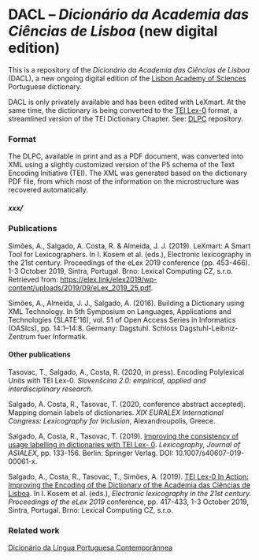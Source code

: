 # DACL – *Dicionário da Academia das Ciências de Lisboa* (new digital edition)

This is a repository of the *Dicionário da Academia das Ciências de Lisboa* (DACL), a new ongoing digital edition of the [Lisbon Academy of Sciences](http://www.acad-ciencias.pt/) Portuguese dictionary.

DACL is only privately available and has been edited with LeXmart. At the same time, the dictionary is being converted to the [TEI Lex-0](https://dariah-eric.github.io/lexicalresources/pages/TEILex0/TEILex0.html#index.xml-body.1_div.2_div.2) format, a streamlined version of the TEI Dictionary Chapter. See: [DLPC](https://github.com/anacastrosalgado/DALPC) repository.

### Format
The DLPC, available in print and as a PDF document, was converted into XML using a slightly customized version of the P5 schema of the Text Encoding Initiative (TEI). The XML was generated based on the dictionary PDF file, from which most of the information on the microstructure was recovered automatically.

##### xxx/

### Publications

Simões, A., Salgado, A. Costa, R. & Almeida, J. J. (2019). LeXmart: A Smart Tool for Lexicographers. In I. Kosem et al. (eds.), Electronic lexicography in the 21st century. Proceedings of the eLex 2019 conference (pp. 453-466). 1-3 October 2019, Sintra, Portugal. Brno: Lexical Computing CZ, s.r.o. Retrieved from: https://elex.link/elex2019/wp-content/uploads/2019/09/eLex_2019_25.pdf.

Simões, A., Almeida, J. J., Salgado, A. (2016). Building a Dictionary using XML Technology. In 5th Symposium on Languages, Applications and Technologies (SLATE'16), vol. 51 of Open Access Series in Informatics (OASIcs), pp. 14:1–14:8. Germany: Dagstuhl. Schloss Dagstuhl-Leibniz-Zentrum fuer Informatik.

#### Other publications

Tasovac, T., Salgado, A., Costa, R. (2020, in press). Encoding Polylexical Units with TEI Lex-0. *Slovenšcina 2.0: empirical, applied and interdisciplinary research*.

Salgado, A. Costa, R., Tasovac, T. (2020, conference abstract accepted). Mapping domain labels of dictionaries. *XIX EURALEX International Congress: Lexicography for Inclusion*, Alexandroupolis, Greece.

Salgado, A, Costa, R., Tasovac, T. (2019).  [Improving the consistency of usage labelling in dictionaries with TEI Lex- 0](https://link.springer.com/article/10.1007/s40607-019-00061-x). *Lexicography, Journal of ASIALEX*, pp. 133-156. Berlin: Springer Verlag. DOI: 10.1007/s40607-019-00061-x.

Salgado, A., Costa, R., Tasovac, T., Simões, A. (2019). [TEI Lex-0 In Action: Improving the Encoding of the Dictionary of the Academia das Ciências de Lisboa](https://elex.link/elex2019/wp-content/uploads/2019/09/eLex_2019_23.pdf). In I. Kosem et al. (eds.), *Electronic lexicography in the 21st century. Proceedings of the eLex 2019* conference, pp. 417-433, 1-3 October 2019, Sintra, Portugal. Brno: Lexical Computing CZ, s.r.o.

### Related work
[Dicionário da Língua Portuguesa Contemporânnea](https://github.com/anacastrosalgado/DLPC)
